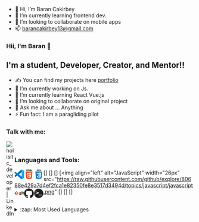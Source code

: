 - 👋 Hi, I’m Baran Cakirbey
- 🌱 I’m currently learning frontend dev.
- 💞️ I’m looking to collaborate on mobile apps
- 📫 barancakirbey13@gmail.com

<!---
ifeelblue99/ifeelblue99 is a ✨ special ✨ repository because its `README.md` (this file) appears on your GitHub profile.
You can click the Preview link to take a look at your changes.
--->


### Hii, I'm Baran  👋



## I'm a student, Developer, Creator, and Mentor!!
- ✍ You can find my projects here [portfolio]
- 🔭 I’m currently working on Js.
- 🌱 I’m currently learning React Vue.js
- 👯 I’m looking to collaborate on original project
- 💬 Ask me about ... Anything
- ⚡ Fun fact: I am a paragliding pilot


### Talk with me:
[<img align="left" alt="holisitc_developer | LinkedIn" width="22px" src="https://cdn.jsdelivr.net/npm/simple-icons@v3/icons/linkedin.svg" />][linkedin]

<br />

### Languages and Tools:

[<img align="left" alt="Visual Studio Code" width="26px" src="https://raw.githubusercontent.com/github/explore/80688e429a7d4ef2fca1e82350fe8e3517d3494d/topics/visual-studio-code/visual-studio-code.png" />]
[<img align="left" alt="HTML5" width="26px" src="https://raw.githubusercontent.com/github/explore/80688e429a7d4ef2fca1e82350fe8e3517d3494d/topics/html/html.png" />]
[<img align="left" alt="CSS3" width="26px" src="https://raw.githubusercontent.com/github/explore/80688e429a7d4ef2fca1e82350fe8e3517d3494d/topics/css/css.png" />]
[<img align="left" alt="JavaScript" width="26px" src="https://raw.githubusercontent.com/github/explore/80688e429a7d4ef2fca1e82350fe8e3517d3494d/topics/javascript/javascript.png" 
[<img align="left" alt="Git" width="26px" src="https://raw.githubusercontent.com/github/explore/80688e429a7d4ef2fca1e82350fe8e3517d3494d/topics/git/git.png" />]
[<img align="left" alt="GitHub" width="26px" src="https://raw.githubusercontent.com/github/explore/78df643247d429f6cc873026c0622819ad797942/topics/github/github.png" />]
[<img align="left" alt="Terminal" width="26px" src="https://raw.githubusercontent.com/github/explore/80688e429a7d4ef2fca1e82350fe8e3517d3494d/topics/terminal/terminal.png" />]

<br />


<details>
  <summary>:zap: Most Used Languages</summary>

<img align="left" alt="Baran's GitHub Top Languages" src="https://github-readme-stats.vercel.app/api/top-langs/?username=ifeelblue99" />

</details>

[twitter]: https://twitter.com/iFeelBlue13
[linkedin]: www.linkedin.com/in/barancakirbey
[portfolio]: https://ifeelblue99.github.io/profile/


